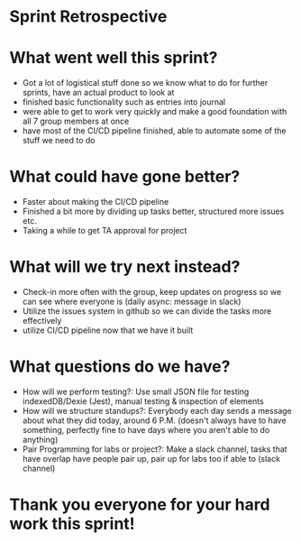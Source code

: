 # Sprint Retrospective

# What went well this sprint?

- Got a lot of logistical stuff done so we know what to do for further sprints, have an actual product to look at 
- finished basic functionality such as entries into journal
- were able to get to work very quickly and make a good foundation with all 7 group members at once
- have most of the CI/CD pipeline finished, able to automate some of the stuff we need to do

# What could have gone better?

- Faster about making the CI/CD pipeline
- Finished a bit more by dividing up tasks better, structured more issues etc.
- Taking a while to get TA approval for project

# What will we try next instead?

- Check-in more often with the group, keep updates on progress so we can see where everyone is (daily async: message in slack)
- Utilize the issues system in github so we can divide the tasks more effectively
- utilize CI/CD pipeline now that we have it built

# What questions do we have?

- How will we perform testing?: Use small JSON file for testing indexedDB/Dexie (Jest), manual testing & inspection of elements 
- How will we structure standups?: Everybody each day sends a message about what they did today, around 6 P.M. (doesn't always have to have something, perfectly fine to have days where you aren't able to do anything)
- Pair Programming for labs or project?: Make a slack channel, tasks that have overlap have people pair up, pair up for labs too if able to (slack channel)

# Thank you everyone for your hard work this sprint!
